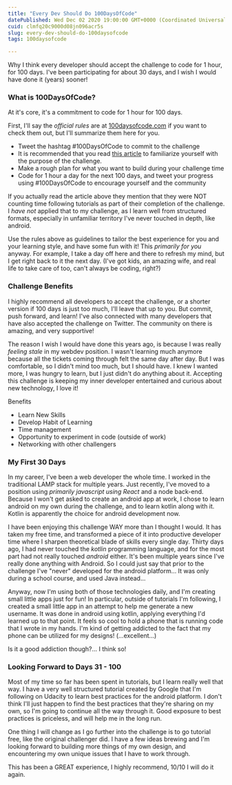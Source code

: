 ```yaml
---
title: "Every Dev Should Do 100DaysOfCode"
datePublished: Wed Dec 02 2020 19:00:00 GMT+0000 (Coordinated Universal Time)
cuid: clmfq20c9000d08jn096acr5s
slug: every-dev-should-do-100daysofcode
tags: 100daysofcode

---
```


Why I think every developer should accept the challenge to code for 1 hour, for 100 days.  I've been participating for about 30 days, and I wish I would have done it (years) sooner!

### What is 100DaysOfCode?

At it's core, it's a commitment to code for 1 hour for 100 days.

First, I'll say the _official rules_ are at [100daysofcode.com](https://www.100daysofcode.com/) if you want to check them out, but I'll summarize them here for you.
- Tweet the hashtag #100DaysOfCode to commit to the challenge
- It is recommended that you read [this article](https://www.freecodecamp.org/news/join-the-100daysofcode-556ddb4579e4/) to familiarize yourself with the purpose of the challenge.
- Make a rough plan for what you want to build during your challenge time
- Code for 1 hour a day for the next 100 days, and tweet your progress using #100DaysOfCode to encourage yourself and the community

If you actually read the article above they mention that they were NOT counting time following tutorials as part of their completion of the challenge.  I _have not_ applied that to my challenge, as I learn well from structured formats, especially in unfamiliar territory I've never touched in depth, like android.

Use the rules above as guidelines to tailor the best experience for you and your learning style, and have some fun with it!  This _primarily for you_ anyway.  For example, I take a day off here and there to refresh my mind, but I get right back to it the next day.  (I've got kids, an amazing wife, and real life to take care of too, can't always be coding, right?)

### Challenge Benefits

I highly recommend all developers to accept the challenge, or a shorter version if 100 days is just too much, I'll leave that up to you.  But commit, push forward, and learn!  I've also connected with many developers that have also accepted the challenge on Twitter.  The community on there is amazing, and very supportive!

The reason I wish I would have done this years ago, is because I was really _feeling stale_ in my webdev position.  I wasn't learning much anymore because all the tickets coming through felt the same day after day.  But I was comfortable, so I didn't mind too much, but I should have.  I knew I wanted more, I was hungry to learn, but I just didn't do anything about it.  Accepting this challenge is keeping my inner developer entertained and curious about new technology, I love it!

Benefits
- Learn New Skills
- Develop Habit of Learning
- Time management
- Opportunity to experiment in code (outside of work)
- Networking with other challengers

### My First 30 Days

In my career, I've been a web developer the whole time.  I worked in the traditional LAMP stack for multiple years.  Just recently, I've moved to a position using _primarily javascript using React_ and a node back-end.  Because I won't get asked to create an android app at work, I chose to learn android on my own during the challenge, and to learn kotlin along with it.  Kotlin is apparently the choice for android development now.

I have been enjoying this challenge WAY more than I thought I would.  It has taken my free time, and transformed a piece of it into productive developer time where I sharpen theoretical blade of skills every single day.  Thirty days ago, I had never touched the _kotlin_ programming language, and for the most part had not really touched _android_ either.  It's been multiple years since I've really done anything with Android. So I could just say that prior to the challenge I've "never" developed for the android platform...  It was only during a school course, and used Java instead...

Anyway, now I'm using both of those technologies daily, and I'm creating small little apps just for fun!  In particular, outside of tutorials I'm following, I created a small little app in an attempt to help me generate a new username.  It was done in android using kotlin, applying everything I'd learned up to that point.  It feels so cool to hold a phone that is running code that I wrote in my hands.  I'm kind of getting addicted to the fact that my phone can be utilized for my designs!  (...excellent...)

Is it a good addiction though?... I think so!

### Looking Forward to Days 31 - 100

Most of my time so far has been spent in tutorials, but I learn really well that way.  I have a very well structured tutorial created by Google that I'm following on Udacity to learn best practices for the android platform.  I don't think I'll just happen to find the best practices that they're sharing on my own, so I'm going to continue all the way through it.  Good exposure to best practices is priceless, and will help me in the long run.

One thing I will change as I go further into the challenge is to go tutorial free, like the original challenger did.  I have a few ideas brewing and I'm looking forward to building more things of my own design, and encountering my own unique issues that I have to work through.

This has been a GREAT experience, I highly recommend, 10/10 I will do it again.
